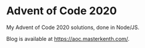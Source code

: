 # Advent of Code 2020
My Advent of Code 2020 solutions, done in Node/JS.

Blog is available at https://aoc.masterkenth.com/.
